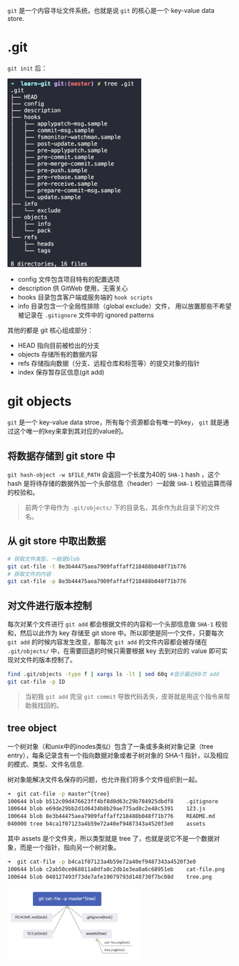 `git` 是一个内容寻址文件系统，也就是说 `git` 的核心是一个 key-value data store.

# .git
`git init` 后：

<img src="./assets/tree.png" width="300" />

+ config 文件包含项目特有的配置选项
+ description 供 GitWeb 使用，无需关心
+ hooks 目录包含客户端或服务端的 `hook scripts`
+ info 目录包含一个全局性排除（global exclude）文件， 用以放置那些不希望被记录在 `.gitignore` 文件中的 ignored patterns

其他的都是 git 核心组成部分：
+ HEAD 指向目前被检出的分支
+ objects 存储所有的数据内容
+ refs 存储指向数据（分支、远程仓库和标签等）的提交对象的指针
+ index 保存暂存区信息(git add)

# git objects
`git` 是一个 key-value data stroe，所有每个资源都会有唯一的key， `git` 就是通过这个唯一的key来拿到其对应的value的。

## 将数据存储到 git store 中
`git hash-object -w $FILE_PATH` 会返回一个长度为40的 `SHA-1` hash ，这个 hash 是将待存储的数据外加一个头部信息（header）一起做 `SHA-1` 校验运算而得的校验和。 

>前两个字母作为 `.git/objects/` 下的目录名，其余作为此目录下的文件名。

## 从 git store 中取出数据
```sh
# 获取文件类型，一般是blob
git cat-file -t 8e3b44475aea7909faffaff218488b048f71b776
# 获取文件的内容
git cat-file -p 8e3b44475aea7909faffaff218488b048f71b776
```

## 对文件进行版本控制
每次对某个文件进行 `git add` 都会根据文件的内容和一个头部信息做 `SHA-1` 校验和，然后以此作为 key 存储至 git store 中。所以即使是同一个文件，只要每次 `git add` 的时候内容发生改变，那每次 `git add` 的文件内容都会被存储在 `.git/objects/` 中，在需要回退的时候只需要根据 key 去到对应的 value 即可实现对文件的版本控制了。

```sh
find .git/objects -type f | xargs ls -lt | sed 60q #显示最近60次 add
git cat-file -p ID
```
> 当初我 `git add` 完没 `git commit` 导致代码丢失，皮哥就是用这个指令来帮助我找回的。

## tree object
一个树对象（和unix中的inodes类似）包含了一条或多条树对象记录（tree entry），每条记录含有一个指向数据对象或者子树对象的 SHA-1 指针，以及相应的模式、类型、文件名信息.

树对象能解决文件名保存的问题，也允许我们将多个文件组织到一起。
```sh
➜  git cat-file -p master^{tree}     
100644 blob b512c09d476623ff4bf8d0d63c29b784925dbdf8    .gitignore
100644 blob e69de29bb2d1d6434b8b29ae775ad8c2e48c5391    123.js
100644 blob 8e3b44475aea7909faffaff218488b048f71b776    README.md
040000 tree b4ca1f07123a4b59e72a40ef9487343a4520f3e0    assets
```
其中 assets 是个文件夹，所以类型就是 tree 了，也就是说它不是一个数据对象，而是一个指针，指向另一个树对象。
```sh
➜  git cat-file -p b4ca1f07123a4b59e72a40ef9487343a4520f3e0
100644 blob c2ab50ce068811a0dfa0c2db1e3ea8a6c68951eb    cat-file.png
100644 blob 040127493f73de7afe19079793d148730f7bc08d    tree.png
```
<img width="300" src="./assets/tree-object.png" />

